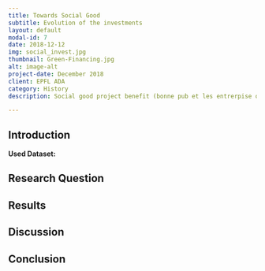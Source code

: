```yaml
---
title: Towards Social Good
subtitle: Evolution of the investments 
layout: default
modal-id: 7
date: 2018-12-12
img: social_invest.jpg
thumbnail: Green-Financing.jpg
alt: image-alt
project-date: December 2018
client: EPFL ADA
category: History
description: Social good project benefit (bonne pub et les entrerpise qui investisssent passent pour cool)

---
```


## Introduction

**Used Dataset:**

## Research Question

## Results 

## Discussion 

## Conclusion
